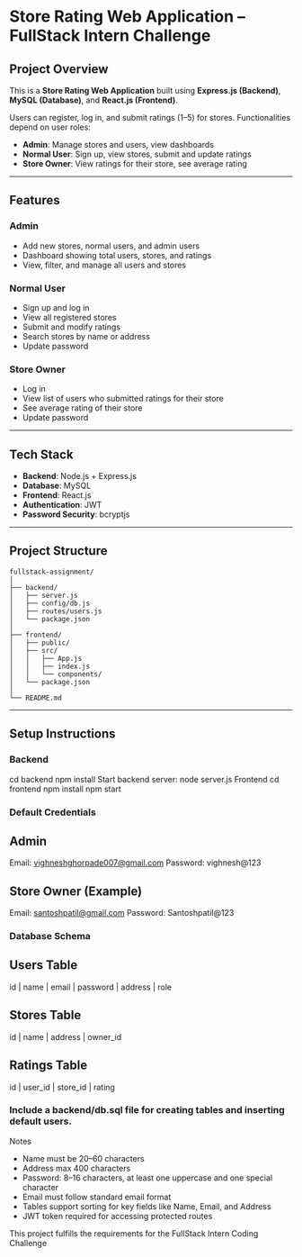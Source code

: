 # Store Rating Web Application – FullStack Intern Challenge

## Project Overview
This is a **Store Rating Web Application** built using **Express.js (Backend)**, **MySQL (Database)**, and **React.js (Frontend)**.

Users can register, log in, and submit ratings (1–5) for stores. Functionalities depend on user roles:

- **Admin**: Manage stores and users, view dashboards  
- **Normal User**: Sign up, view stores, submit and update ratings  
- **Store Owner**: View ratings for their store, see average rating

---

## Features

### Admin
- Add new stores, normal users, and admin users  
- Dashboard showing total users, stores, and ratings  
- View, filter, and manage all users and stores  

### Normal User
- Sign up and log in  
- View all registered stores  
- Submit and modify ratings  
- Search stores by name or address  
- Update password  

### Store Owner
- Log in  
- View list of users who submitted ratings for their store  
- See average rating of their store  
- Update password  

---

## Tech Stack
- **Backend**: Node.js + Express.js  
- **Database**: MySQL  
- **Frontend**: React.js  
- **Authentication**: JWT  
- **Password Security**: bcryptjs  

---

## Project Structure
```text
fullstack-assignment/
│
├── backend/
│   ├── server.js
│   ├── config/db.js
│   ├── routes/users.js
│   └── package.json
│
├── frontend/
│   ├── public/
│   ├── src/
│   │   ├── App.js
│   │   ├── index.js
│   │   └── components/
│   └── package.json
│
└── README.md
```

---

## Setup Instructions

### Backend

cd backend
npm install
Start backend server:
node server.js
Frontend
cd frontend
npm install
npm start

### Default Credentials

## Admin
Email: vighneshghorpade007@gmail.com
Password: vighnesh@123


## Store Owner (Example)

Email: santoshpatil@gmail.com
Password: Santoshpatil@123

### Database Schema

## Users Table

id | name | email | password | address | role


## Stores Table

id | name | address | owner_id


## Ratings Table

id | user_id | store_id | rating


### Include a backend/db.sql file for creating tables and inserting default users.

Notes
- Name must be 20–60 characters
- Address max 400 characters
- Password: 8–16 characters, at least one uppercase and one special character
- Email must follow standard email format
- Tables support sorting for key fields like Name, Email, and Address
- JWT token required for accessing protected routes


This project fulfills the requirements for the FullStack Intern Coding Challenge
